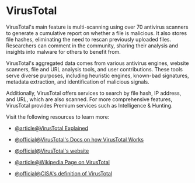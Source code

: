 # VirusTotal

VirusTotal's main feature is multi-scanning using over 70 antivirus scanners to generate a cumulative report on whether a file is malicious. It also stores file hashes, eliminating the need to rescan previously uploaded files. Researchers can comment in the community, sharing their analysis and insights into malware for others to benefit from.

VirusTotal's aggregated data comes from various antivirus engines, website scanners, file and URL analysis tools, and user contributions. These tools serve diverse purposes, including heuristic engines, known-bad signatures, metadata extraction, and identification of malicious signals.

Additionally, VirusTotal offers services to search by file hash, IP address, and URL, which are also scanned. For more comprehensive features, VirusTotal provides Premium services such as Intelligence & Hunting.

Visit the following resources to learn more:

- [@article@VirusTotal Explained](https://isecjobs.com/insights/virustotal-explained/)

- [@official@VirusTotal's Docs on how VirusTotal Works](https://docs.virustotal.com/docs/how-it-works)
- [@official@VirusTotal's website](https://www.virustotal.com)
- [@article@Wikipedia Page on VirusTotal](https://en.wikipedia.org/wiki/VirusTotal)
- [@official@CISA's definition of VirusTotal](https://www.cisa.gov/resources-tools/services/virustotal)
